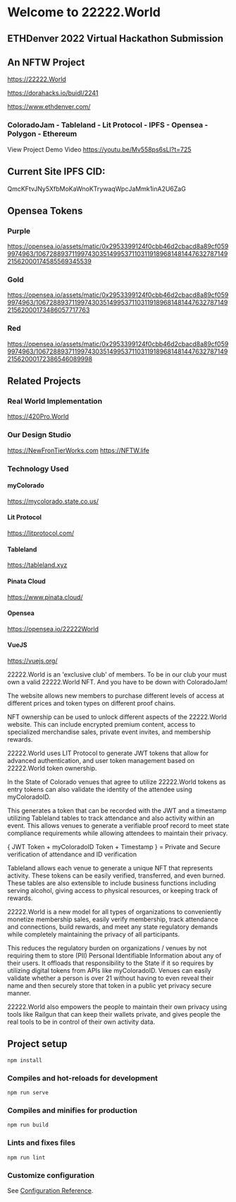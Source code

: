 # Welcome to 22222.World
## ETHDenver 2022 Virtual Hackathon Submission
## An NFTW Project

https://22222.World

https://dorahacks.io/buidl/2241

https://www.ethdenver.com/


### ColoradoJam - Tableland - Lit Protocol - IPFS - Opensea - Polygon - Ethereum

View Project Demo Video
https://youtu.be/Mv558ps6sLI?t=725

## Current Site IPFS CID: 
QmcKFtvJNy5XfbMoKaWnoKTrywaqWpcJaMmk1inA2U6ZaG

## Opensea Tokens

### Purple
https://opensea.io/assets/matic/0x2953399124f0cbb46d2cbacd8a89cf0599974963/106728893711997430351499537110311918968148144763278714921562000174585569345539

### Gold
https://opensea.io/assets/matic/0x2953399124f0cbb46d2cbacd8a89cf0599974963/106728893711997430351499537110311918968148144763278714921562000173486057717763

### Red
https://opensea.io/assets/matic/0x2953399124f0cbb46d2cbacd8a89cf0599974963/106728893711997430351499537110311918968148144763278714921562000172386546089998

## Related Projects
### Real World Implementation
https://420Pro.World

### Our Design Studio
https://NewFronTierWorks.com
https://NFTW.life

### Technology Used

#### myColorado
https://mycolorado.state.co.us/

#### Lit Protocol
https://litprotocol.com/

#### Tableland
https://tableland.xyz

#### Pinata Cloud
https://www.pinata.cloud/

#### Opensea
https://opensea.io/22222World

#### VueJS
https://vuejs.org/



22222.World is an 'exclusive club' of members. To be in our club your must own a valid 22222.World NFT. And you have to be down with ColoradoJam!

The website allows new members to purchase different levels of access at different prices and token types on different proof chains.

NFT ownership can be used to unlock different aspects of the 22222.World website. This can include encrypted premium content, access to specialized merchandise sales, private event invites, and membership rewards.

22222.World uses LIT Protocol to generate JWT tokens that allow for advanced authentication, and user token management based on 22222.World token ownership.

In the State of Colorado venues that agree to utilize 22222.World tokens as entry tokens can also validate the identity of the attendee using myColoradoID.

This generates a token that can be recorded with the JWT and a timestamp utilizing Tableland tables to track attendance and also activity within an event. This allows venues to generate a verifiable proof record to meet state compliance requirements while allowing attendees to maintain their privacy.

{ JWT Token + myColoradoID Token + Timestamp } = Private and Secure verification of attendance and ID verification

Tableland allows each venue to generate a unique NFT that represents activity. These tokens can be easily verified, transferred, and even burned. These tables are also extensible to include business functions including serving alcohol, giving access to physical resources, or keeping track of rewards.

22222.World is a new model for all types of organizations to conveniently monetize membership sales, easily verify membership, track attendance and connections, build rewards, and meet any state regulatory demands while completely maintaining the privacy of all participants.

This reduces the regulatory burden on organizations / venues by not requiring them to store (PII) Personal Identifiable Information about any of their users. It offloads that responsibility to the State if it so requires by utilizing digital tokens from APIs like myColoradoID. Venues can easily validate whether a person is over 21 without having to even reveal their name and then securely store that token in a public yet privacy secure manner.

22222.World also empowers the people to maintain their own privacy using tools like Railgun that can keep their wallets private, and gives people the real tools to be in control of their own activity data.

## Project setup
```
npm install
```

### Compiles and hot-reloads for development
```
npm run serve
```

### Compiles and minifies for production
```
npm run build
```

### Lints and fixes files
```
npm run lint
```

### Customize configuration
See [Configuration Reference](https://cli.vuejs.org/config/).
